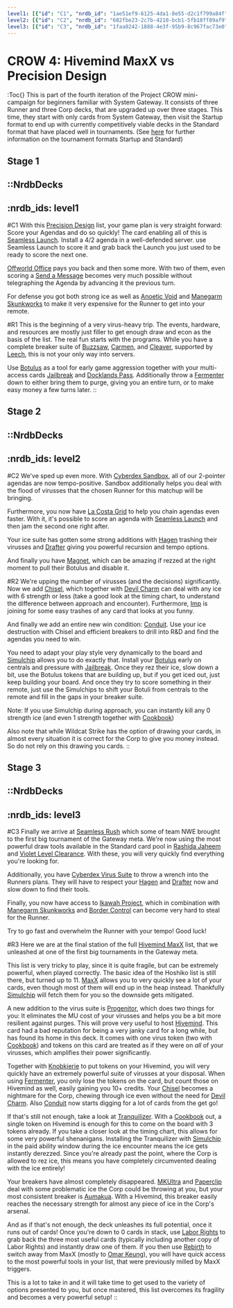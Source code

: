 ```yaml
---
level1: [{"id": "C1", "nrdb_id": "1ae51ef9-6125-4da1-8e55-d2c1f799a84f", "title": "Corp"},{"id": "R1", "nrdb_id": "43064cc5-2872-4a0f-a2b7-c057d1b70693", "title": "Runner"}]
level2: [{"id": "C2", "nrdb_id": "682fbe23-2c7b-4210-bcb1-5fb18ff89af9", "title": "Corp"},{"id": "R2", "nrdb_id": "86a16d2f-786c-40fc-b972-fcb1cdfcbbc0", "title": "Runner"}]
level3: [{"id": "C3", "nrdb_id": "1faa0242-1888-4e3f-95b9-8c967fac73e0", "title": "Corp"},{"id": "R3", "nrdb_id": "ad05ecf6-f984-44cc-9fb3-7323f010ce34", "title": "Runner"}]
---
```


# CROW 4: Hivemind MaxX vs Precision Design
:Toc{}
This is part of the fourth iteration of the Project CROW mini-campaign for beginners familiar with System Gateway. It consists of three Runner and three Corp decks, that are upgraded up over three stages. This time, they start with only cards from System Gateway, then visit the Startup format to end up with currently competitively viable decks in the Standard format that have placed well in tournaments. (See [here](https://nisei.net/players/supported-formats/) for further information on the tournament formats Startup and Standard)

## Stage 1
::NrdbDecks
---
:nrdb_ids: level1
---
#C1
With this [Precision Design](/en/card/30035) list, your game plan is very straight forward: Score your Agendas and do so quickly! The card enabling all of this is [Seamless Launch](/en/card/30040). Install a 4/2 agenda in a well-defended server. use Seamless Launch to score it and grab back the Launch you just used to be ready to score the next one.

[Offworld Office](/en/card/30067) pays you back and then some more. With two of them, even scoring a [Send a Message](/en/card/30069) becomes very much possible without telegraphing the Agenda by advancing it the previous turn.

For defense you got both strong ice as well as [Anoetic Void](/en/card/30050) and [Manegarm Skunkworks](/en/card/30042) to make it very expensive for the Runner to get into your remote.

#R1
This is the beginning of a very virus-heavy trip. The events, hardware, and resources are mostly just filler to get enough draw and econ as the basis of the list. The real fun starts with the programs. While you have a complete breaker suite of [Buzzsaw](/en/card/30005), [Carmen](/en/card/30015), and [Cleaver](/en/card/30006), supported by [Leech](/en/card/30008), this is not your only way into servers.

Use [Botulus](/en/card/30004) as a tool for early game aggression together with your multi-access cards [Jailbreak](/en/card/30028) and [Docklands Pass](/en/card/30013). Additionally throw a [Fermenter](/en/card/30007) down to either bring them to purge, giving you an entire turn, or to make easy money a few turns later.
::

## Stage 2
::NrdbDecks
---
:nrdb_ids: level2
---
#C2
We've sped up even more. With [Cyberdex Sandbox](/en/card/26128), all of our 2-pointer agendas are now tempo-positive. Sandbox additionally helps you deal with the flood of virusses that the chosen Runner for this matchup will be bringing.

Furthermore, you now have [La Costa Grid](/en/card/26112) to help you chain agendas even faster. With it, it's possible to score an agenda with [Seamless Launch](/en/card/30040) and then jam the second one right after.

Your ice suite has gotten some strong additions with [Hagen](/en/card/26035) trashing their virusses and [Drafter](/en/card/26101) giving you powerful recursion and tempo options.

And finally you have [Magnet](/en/card/31044), which can be amazing if rezzed at the right moment to pull their Botulus and disable it.

#R2
We're upping the number of virusses (and the decisions) significantly. Now we add [Chisel](/en/card/26003), which together with [Devil Charm](/en/card/26068) can deal with any ice with 6 strength or less (take a good look at the timing chart, to understand the difference between approach and encounter).
Furthermore, [Imp](/en/card/31007) is joining for some easy trashes of any card that looks at you funny.

And finally we add an entire new win condition: [Conduit](/en/card/30024). Use your ice destruction with Chisel and efficient breakers to drill into R&D and find the agendas you need to win.

You need to adapt your play style very dynamically to the board and [Simulchip](/en/card/26085) allows you to do exactly that. Install your [Botulus](/en/card/30004) early on centrals and pressure with [Jailbreak](/en/card/30028). Once they rez their ice, slow down a bit, use the Botulus tokens that are building up, but if you get iced out, just keep building your board. And once they try to score something in their remote, just use the Simulchips to shift your Botuli from centrals to the remote and fill in the gaps in your breaker suite.

Note: If you use Simulchip during approach, you can instantly kill any 0 strength ice (and even 1 strength together with [Cookbook](/en/card/30009))

Also note that while Wildcat Strike has the option of drawing your cards, in almost every situation it is correct for the Corp to give you money instead. So do not rely on this drawing you cards.
::

## Stage 3
::NrdbDecks
---
:nrdb_ids: level3
---
#C3
Finally we arrive at [Seamless Rush](https://netrunnerdb.com/en/decklist/64839/seamless-rush-1rst-7th-10th-at-early-bird-9-0-) which some of team NWE brought to the first big tournament of the Gateway meta. We're now using the most powerful draw tools available in the Standard card pool in [Rashida Jaheem](/en/card/21080) and [Violet Level Clearance](/en/card/11111). With these, you will very quickly find everything you're looking for. 

Additionally, you have [Cyberdex Virus Suite](/en/card/07027) to throw a wrench into the Runners plans. They will have to respect your [Hagen](/en/card/26035) and [Drafter](/en/card/26101) now and slow down to find their tools.

Finally, you now have access to [Ikawah Project](/en/card/21010), which in combination with [Manegarm Skunkworks](/en/card/30042) and [Border Control](/en/card/28005) can become very hard to steal for the Runner.

Try to go fast and overwhelm the Runner with your tempo! Good luck!

#R3
Here we are at the final station of the full [Hivemind MaxX](https://netrunnerdb.com/en/decklist/64846/hivemind-maxx-1st-4th-6th-7th-10th-14th-at-early-bird-) list, that we unleashed at one of the first big tournaments in the Gateway meta.

This list is very tricky to play, since it is quite fragile, but can be extremely powerful, when played correctly. The basic idea of the Hoshiko list is still there, but turned up to 11. [MaxX](/en/card/07029) allows you to very quickly see a lot of your cards, even though most of them will end up in the heap instead. Thankfully [Simulchip](/en/card/26085) will fetch them for you so the downside gets mitigated.

A new addition to the virus suite is [Progenitor](/en/card/07043), which does two things for you: It eliminates the MU cost of your virusses and helps you be a bit more resilient against purges. This will prove very useful to host [Hivemind](/en/card/07042). This card had a bad reputation for being a very janky card for a long while, but has found its home in this deck. It comes with one virus token (two with [Cookbook](/en/card/30009)) and tokens on this card are treated as if they were on _all_ of your virusses, which amplifies their power significantly.

Together with [Knobkierie](/en/card/21062) to put tokens on your Hivemind, you will very quickly have an extremely powerful suite of virusses at your disposal. When using [Fermenter](/en/card/30007), you only lose the tokens on the card, but count those on Hivemind as well, easily gaining you 10+ credits. Your [Chisel](/en/card/26003) becomes a nightmare for the Corp, chewing through ice even without the need for [Devil Charm](/en/card/26068). Also [Conduit](/en/card/30024) now starts digging for a lot of cards from the get go!

If that's still not enough, take a look at [Tranquilizer](/en/card/30017). With a [Cookbook](/en/card/30009) out, a single token on Hivemind is enough for this to come on the board with 3 tokens already. If you take a closer look at the timing chart, this allows for some very powerful shenanigans. Installing the Tranquilizer with [Simulchip](/en/card/26085) in the paid ability window during the ice encounter means the ice gets instantly derezzed. Since you're already past the point, where the Corp is allowed to rez ice, this means you have completely circumvented dealing with the ice entirely!

Your breakers have almost completely disappeared. [MKUltra](/en/card/11081) and [Paperclip](/en/card/11024) deal with some problematic ice the Corp could be throwing at you, but your most consistent breaker is [Aumakua](/en/card/12104). With a Hivemind, this breaker easily reaches the necessary strength for almost any piece of ice in the Corp's arsenal.

And as if that's not enough, the deck unleashes its full potential, once it runs out of cards! Once you're down to 0 cards in stack, use [Labor Rights](/en/card/28001) to grab back the three most useful cards (typically including another copy of Labor Rights) and instantly draw one of them. If you then use [Rebirth](/en/card/10083) to switch away from MaxX (mostly to [Omar Keung](/en/card/11043)), you will have quick access to the most powerful tools in your list, that were previously milled by MaxX triggers.

This is a lot to take in and it will take time to get used to the variety of options presented to you, but once mastered, this list overcomes its fragility and becomes a very powerful setup!
::